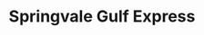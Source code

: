 ---
title: "Springvale Gulf Express"
url: /springvale/springvale-gulf-express/
shop: Lebensmittel
---
